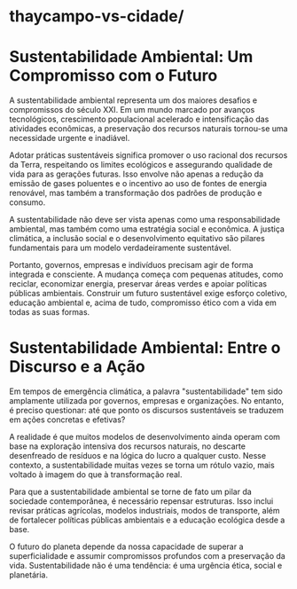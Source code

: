 # thaycampo-vs-cidade/
<!DOCTYPE html>
<html lang="pt-BR">
<head>
    <meta charset="UTF-8">

</head>
<body>
    <h1>Sustentabilidade Ambiental: Um Compromisso com o Futuro</h1>
    <p>
        A sustentabilidade ambiental representa um dos maiores desafios e compromissos do século XXI. Em um mundo marcado por avanços tecnológicos, crescimento populacional acelerado e intensificação das atividades econômicas, a preservação dos recursos naturais tornou-se uma necessidade urgente e inadiável.
    </p>
    <p>
        Adotar práticas sustentáveis significa promover o uso racional dos recursos da Terra, respeitando os limites ecológicos e assegurando qualidade de vida para as gerações futuras. Isso envolve não apenas a redução da emissão de gases poluentes e o incentivo ao uso de fontes de energia renovável, mas também a transformação dos padrões de produção e consumo.
    </p>
    <p>
        A sustentabilidade não deve ser vista apenas como uma responsabilidade ambiental, mas também como uma estratégia social e econômica. A justiça climática, a inclusão social e o desenvolvimento equitativo são pilares fundamentais para um modelo verdadeiramente sustentável.
    </p>
    <p>
Portanto, governos, empresas e indivíduos precisam agir de forma integrada e consciente. A mudança começa com pequenas atitudes, como reciclar, economizar energia, preservar áreas verdes e apoiar políticas públicas ambientais. Construir um futuro sustentável exige esforço coletivo, educação ambiental e, acima de tudo, compromisso ético com a vida em todas as suas formas.
 <!DOCTYPE html
    </p>
</body>
</html>
<!DOCTYPE html>
<html lang="pt-BR">
<head>
<meta charset="UTF-8">

</head>
<body>
<h1>Sustentabilidade Ambiental: Entre o Discurso e a Ação</h1> 
<p>
        Em tempos de emergência climática, a palavra "sustentabilidade" tem sido amplamente utilizada por governos, empresas e organizações. No entanto, é preciso questionar: até que ponto os discursos sustentáveis se traduzem em ações concretas e efetivas?
    </p>
    <p>
        A realidade é que muitos modelos de desenvolvimento ainda operam com base na exploração intensiva dos recursos naturais, no descarte desenfreado de resíduos e na lógica do lucro a qualquer custo. Nesse contexto, a sustentabilidade muitas vezes se torna um rótulo vazio, mais voltado à imagem do que à transformação real.
    </p>
    <p>
        Para que a sustentabilidade ambiental se torne de fato um pilar da sociedade contemporânea, é necessário repensar estruturas. Isso inclui revisar práticas agrícolas, modelos industriais, modos de transporte, além de fortalecer políticas públicas ambientais e a educação ecológica desde a base.
    </p>
    <p>
        O futuro do planeta depende da nossa capacidade de superar a superficialidade e assumir compromissos profundos com a preservação da vida. Sustentabilidade não é uma tendência: é uma urgência ética, social e planetária.
    </p>
</body>
</html>
